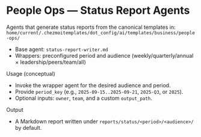 # People Ops — Status Report Agents

Agents that generate status reports from the canonical templates in:
`home/current/.chezmoitemplates/dot_config/ai/templates/business/people-ops/`

- Base agent: `status-report-writer.md`
- Wrappers: preconfigured period and audience (weekly/quarterly/annual × leadership/peers/team/all)

Usage (conceptual)
- Invoke the wrapper agent for the desired audience and period.
- Provide `period_key` (e.g., `2025-09-15..2025-09-21`, `2025-Q3`, or `2025`).
- Optional inputs: `owner`, `team`, and a custom `output_path`.

Output
- A Markdown report written under `reports/status/<period>/<audience>/` by default.
